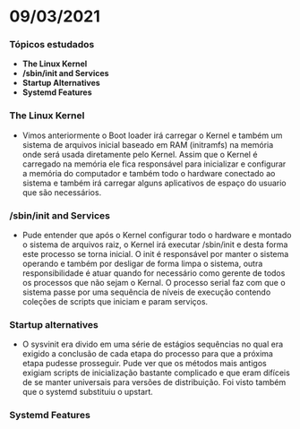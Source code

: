 # 09/03/2021

### Tópicos estudados

* **The Linux Kernel**
* **/sbin/init and Services**
* **Startup Alternatives**
* **Systemd Features**

### The Linux Kernel

* Vimos anteriormente o Boot loader irá carregar o Kernel e também um sistema de arquivos inicial baseado em RAM \(initramfs\) na memória onde será usada diretamente pelo Kernel. Assim que o Kernel é carregado na memória ele fica responsável para inicializar e configurar a memória do computador e também todo o hardware conectado ao sistema e também irá carregar alguns aplicativos de espaço do usuario que são necessários.

### /sbin/init and Services

* Pude entender que após o Kernel configurar todo o hardware e montado o sistema de arquivos raiz, o Kernel irá executar /sbin/init e desta forma este processo se torna inicial. O init é responsável por manter o sistema operando e também por desligar de forma limpa o sistema, outra responsibilidade é atuar quando for necessário como gerente de todos os processos que não sejam o Kernal. O processo serial faz com que o sistema passe por uma sequência de níveis de execução contendo coleções de scripts que iniciam e param serviços.

### Startup alternatives

* O sysvinit era divido em uma série de estágios sequências no qual era exigido a conclusão de cada etapa do processo para que a próxima etapa pudesse prosseguir. Pude ver que os métodos mais antigos exigiam scripts de inicialização bastante complicado e que eram difíceis de  se manter universais para versões de distribuição. Foi visto também que o systemd substituiu o upstart.

### Systemd Features



  


